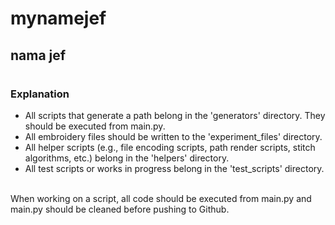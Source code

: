 # mynamejef
## nama jef



#
### Explanation
- All scripts that generate a path belong in the 'generators' directory. They should be executed from main.py. <br>
- All embroidery files should be written to the 'experiment_files' directory. <br>
- All helper scripts (e.g., file encoding scripts, path render scripts, stitch algorithms, etc.) belong in the 'helpers' directory.
- All test scripts or works in progress belong in the 'test_scripts' directory.

<br>
When working on a script, all code should be executed from main.py and main.py should be cleaned before pushing to Github.